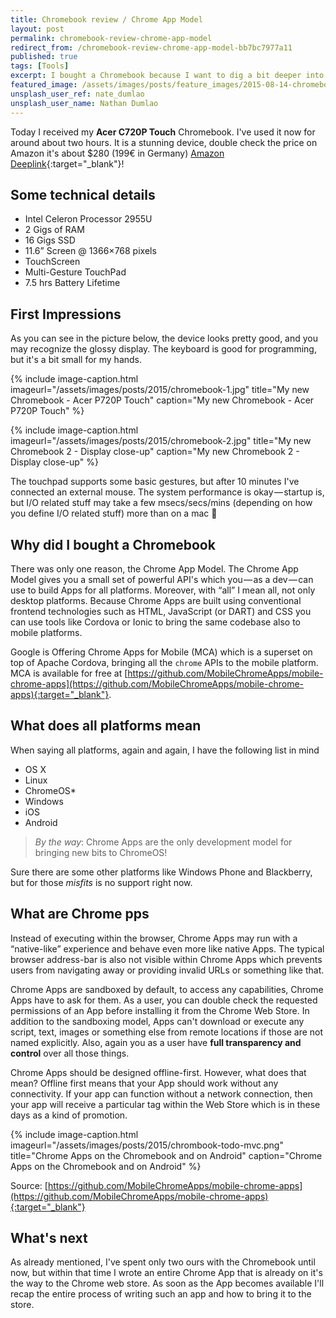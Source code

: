 ```yaml
---
title: Chromebook review / Chrome App Model
layout: post
permalink: chromebook-review-chrome-app-model
redirect_from: /chromebook-review-chrome-app-model-bb7bc7977a11
published: true
tags: [Tools]
excerpt: I bought a Chromebook because I want to dig a bit deeper into the Chrome App Model from a developers perspective. Check out what happened...
featured_image: /assets/images/posts/feature_images/2015-08-14-chromebook-review-chrome-app-model.jpg
unsplash_user_ref: nate_dumlao
unsplash_user_name: Nathan Dumlao
---
```

Today I received my **Acer C720P Touch** Chromebook. I've used it now for around about two hours. It is a stunning device, double check the price on Amazon it's about $280 (199€ in Germany) [Amazon Deeplink](http://www.amazon.com/Acer-Chromebook-11-6-Inch-Touchscreen-Moonstone/dp/B00H7WF22K/ref=sr_1_1?ie=UTF8&qid=1439573518&sr=8-1&keywords=acer+c720p){:target="_blank"}!

## Some technical details

- Intel Celeron Processor 2955U
- 2 Gigs of RAM
- 16 Gigs SSD
- 11.6” Screen @ 1366×768 pixels
- TouchScreen
- Multi-Gesture TouchPad
- 7.5 hrs Battery Lifetime

## First Impressions

As you can see in the picture below, the device looks pretty good, and you may recognize the glossy display. The keyboard is good for programming, but it's a bit small for my hands.

{% include image-caption.html imageurl="/assets/images/posts/2015/chromebook-1.jpg"
title="My new Chromebook - Acer P720P Touch" caption="My new Chromebook - Acer P720P Touch" %}

{% include image-caption.html imageurl="/assets/images/posts/2015/chromebook-2.jpg"
title="My new Chromebook 2 - Display close-up" caption="My new Chromebook 2 - Display close-up" %}

The touchpad supports some basic gestures, but after 10 minutes I've connected an external mouse. The system performance is okay — startup is, but I/O related stuff may take a few msecs/secs/mins (depending on how you define I/O related stuff) more than on a mac 🙂

## Why did I bought a Chromebook

There was only one reason, the Chrome App Model. The Chrome App Model gives you a small set of powerful API's which you — as a dev — can use to build Apps for all platforms. Moreover, with “all” I mean all, not only desktop platforms. Because Chrome Apps are built using conventional frontend technologies such as HTML, JavaScript (or DART) and CSS you can use tools like Cordova or Ionic to bring the same codebase also to mobile platforms.

Google is Offering Chrome Apps for Mobile (MCA) which is a superset on top of Apache Cordova, bringing all the `chrome` APIs to the mobile platform. MCA is available for free at [https://github.com/MobileChromeApps/mobile-chrome-apps](https://github.com/MobileChromeApps/mobile-chrome-apps){:target="_blank"}.

## What does all platforms mean

When saying all platforms, again and again, I have the following list in mind

- OS X
- Linux
- ChromeOS*
- Windows
- iOS
- Android

> *By the way*: Chrome Apps are the only development model for bringing new bits to ChromeOS!

Sure there are some other platforms like Windows Phone and Blackberry, but for those *misfits* is no support right now.

## What are Chrome pps

Instead of executing within the browser, Chrome Apps may run with a “native-like” experience and behave even more like native Apps. The typical browser address-bar is also not visible within Chrome Apps which prevents users from navigating away or providing invalid URLs or something like that.

Chrome Apps are sandboxed by default, to access any capabilities, Chrome Apps have to ask for them. As a user, you can double check the requested permissions of an App before installing it from the Chrome Web Store. In addition to the sandboxing model, Apps can't download or execute any script, text, images or something else from remote locations if those are not named explicitly. Also, again you as a user have **full transparency and control** over all those things.

Chrome Apps should be designed offline-first. However, what does that mean? Offline first means that your App should work without any connectivity. If your app can function without a network connection, then your app will receive a particular tag within the Web Store which is in these days as a kind of promotion.

{% include image-caption.html imageurl="/assets/images/posts/2015/chrombook-todo-mvc.png"
title="Chrome Apps on the Chromebook and on Android" caption="Chrome Apps on the Chromebook and on Android" %}

Source: [https://github.com/MobileChromeApps/mobile-chrome-apps](https://github.com/MobileChromeApps/mobile-chrome-apps){:target="_blank"}

## What's next

As already mentioned, I've spent only two ours with the Chromebook until now, but within that time I wrote an entire Chrome App that is already on it's the way to the Chrome web store. As soon as the App becomes available I'll recap the entire process of writing such an app and how to bring it to the store.


